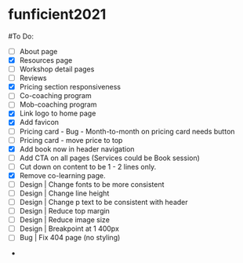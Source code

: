 # funficient2021

#To Do:

- [ ] About page
- [X] Resources page
- [ ] Workshop detail pages
- [ ] Reviews
- [X] Pricing section responsiveness
- [ ] Co-coaching program
- [ ] Mob-coaching program
- [X] Link logo to home page
- [X] Add favicon
- [ ] Pricing card - Bug - Month-to-month on pricing card needs button
- [ ] Pricing card - move price to top
- [X] Add book now in header navigation
- [ ] Add CTA on all pages (Services could be Book session)
- [ ] Cut down on content to be 1 - 2 lines only.
- [X] Remove co-learning page.
- [ ] Design | Change fonts to be more consistent
- [ ] Design | Change line height
- [ ] Design | Change p text to be consistent with header
- [ ] Design | Reduce top margin
- [ ] Design | Reduce image size
- [ ] Design | Breakpoint at 1 400px 
- [ ] Bug | Fix 404 page (no styling) 
- 

